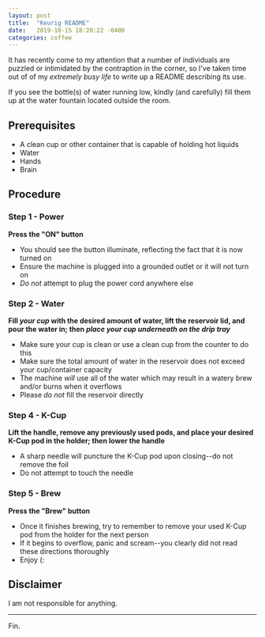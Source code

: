 ```yaml
---
layout: post
title:  "Keurig README"
date:   2019-10-15 18:20:22 -0400
categories: coffee
---
```


It has recently come to my attention that a number of individuals are puzzled or intimidated by the contraption in the corner, so I've taken time out of of my *extremely busy life* to write up a README describing its use.

If you see the bottle(s) of water running low, kindly (and carefully) fill them up at the water fountain located outside the room.


## Prerequisites

 - A clean cup or other container that is capable of holding hot liquids
 - Water
 - Hands
 - Brain

## Procedure

### Step 1 - Power

**Press the "ON" button**

 - You should see the button illuminate, reflecting the fact that it is now turned on
 - Ensure the machine is plugged into a grounded outlet or it will not turn on
 - *Do not* attempt to plug the power cord anywhere else

### Step 2 - Water

**Fill *your cup* with the desired amount of water, lift the reservoir lid, and pour the water in; then *place your cup underneath on the drip tray***

 - Make sure your cup is clean or use a clean cup from the counter to do this
 - Make sure the total amount of water in the reservoir does not exceed your cup/container capacity
 - The machine *will* use all of the water which may result in a watery brew and/or burns when it overflows
 - Please *do not* fill the reservoir directly

### Step 4 - K-Cup

**Lift the handle, remove any previously used pods, and place your desired K-Cup pod in the holder; then lower the handle**

 - A sharp needle will puncture the K-Cup pod upon closing--do not remove the foil
 - Do not attempt to touch the needle

### Step 5 - Brew

**Press the **"Brew"** button**

 - Once it finishes brewing, try to remember to remove your used K-Cup pod from the holder for the next person
 - If it begins to overflow, panic and scream--you clearly did not read these directions thoroughly
 - Enjoy (:


## Disclaimer

I am not responsible for anything.

---

Fin.